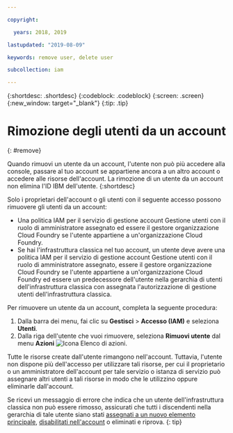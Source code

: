 ```yaml
---

copyright:

  years: 2018, 2019

lastupdated: "2019-08-09"

keywords: remove user, delete user

subcollection: iam

---
```


{:shortdesc: .shortdesc}
{:codeblock: .codeblock}
{:screen: .screen}
{:new_window: target="_blank"}
{:tip: .tip}

# Rimozione degli utenti da un account
{: #remove}

Quando rimuovi un utente da un account, l'utente non può più accedere alla console, passare al tuo account se appartiene ancora a un altro account o accedere alle risorse dell'account. La rimozione di un utente da un account non elimina l'ID IBM dell'utente.
{:shortdesc}

Solo i proprietari dell'account o gli utenti con il seguente accesso possono rimuovere gli utenti da un account:

* Una politica IAM per il servizio di gestione account Gestione utenti con il ruolo di amministratore assegnato ed essere il gestore organizzazione Cloud Foundry se l'utente appartiene a un'organizzazione Cloud Foundry.
* Se hai l'infrastruttura classica nel tuo account, un utente deve avere una politica IAM per il servizio di gestione account Gestione utenti con il ruolo di amministratore assegnato, essere il gestore organizzazione Cloud Foundry se l'utente appartiene a un'organizzazione Cloud Foundry ed essere un predecessore dell'utente nella gerarchia di utenti dell'infrastruttura classica con assegnata l'autorizzazione di gestione utenti dell'infrastruttura classica.

Per rimuovere un utente da un account, completa la seguente procedura:

1. Dalla barra dei menu, fai clic su **Gestisci** &gt; **Accesso (IAM)** e seleziona **Utenti**.
2. Dalla riga dell'utente che vuoi rimuovere, seleziona **Rimuovi utente** dal menu **Azioni** ![Icona Elenco di azioni](../icons/action-menu-icon.svg).

Tutte le risorse create dall'utente rimangono nell'account. Tuttavia, l'utente non dispone più dell'accesso per utilizzare tali risorse, per cui il proprietario o un amministratore dell'account per tale servizio o istanza di servizio può assegnare altri utenti a tali risorse in modo che le utilizzino oppure eliminarle dall'account.

Se ricevi un messaggio di errore che indica che un utente dell'infrastruttura classica non può essere rimosso, assicurati che tutti i discendenti nella gerarchia di tale utente siano stati [assegnati a un nuovo elemento principale](/docs/iam?topic=iam-update-parent), [disabilitati nell'account](/docs/iam?topic=iam-status) o eliminati e riprova.
{: tip}
